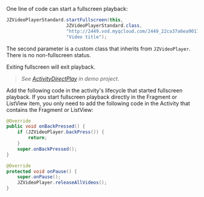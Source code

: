 One line of code can start a fullscreen playback:

```java
JZVideoPlayerStandard.startFullscreen(this,
				      JZVideoPlayerStandard.class,
				      "http://2449.vod.myqcloud.com/2449_22ca37a6ea9011e5acaaf51d105342e3.f20.mp4",
				      "Video title");
```

The second parameter is a custom class that inherits from `JZVideoPlayer`. There is no non-fullscreen status.

Exiting fullscreen will exit playback.

> *See [ActivityDirectPlay](https://github.com/lipangit/JiaoZiVideoPlayer/blob/develop/app/src/main/java/cn/jzvd/demo/ActivityDirectPlay.java) in demo project*.

Add the following code in the activity's lifecycle that started fullscreen playback. If you start fullscreen playback directly in the Fragment or ListView item, you only need to add the following code in the Activity that contains the Fragment or ListView:

```java
@Override
public void onBackPressed() {
    if (JZVideoPlayer.backPress()) {
        return;     
    }     
    super.onBackPressed();
}

@Override
protected void onPause() {
    super.onPause();
    JZVideoPlayer.releaseAllVideos();
}
```
